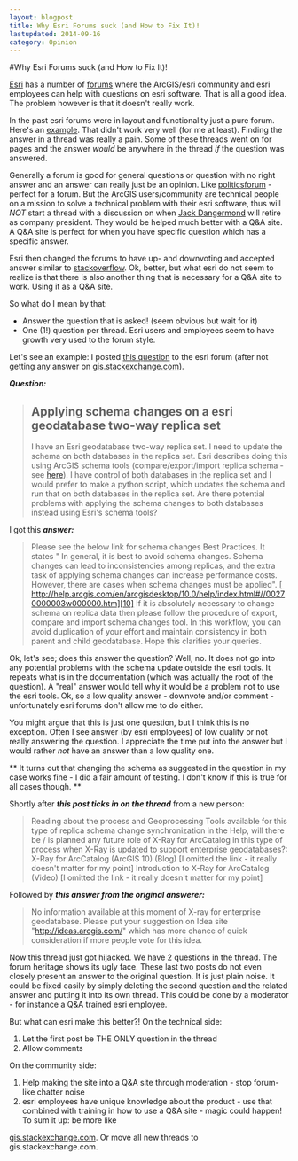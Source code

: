 ```yaml
---
layout: blogpost
title: Why Esri Forums suck (and How to Fix It)!
lastupdated: 2014-09-16
category: Opinion
---
```

#Why Esri Forums suck (and How to Fix It)!

[Esri][1] has a number of [forums][2] where the ArcGIS/esri community and esri employees can help with questions on esri software. That is all a good idea. The problem however is that it doesn't really work. 

In the past esri forums were in layout and functionality just a pure forum. Here's an [example][3]. That didn't work very well (for me at least). Finding the answer in a thread was really a pain. Some of these threads went on for pages and the answer *would* be anywhere in the thread *if* the question was answered. 

Generally a forum is good for general questions or question with no right answer and an answer can really just be an opinion. Like [politicsforum][4] - perfect for a forum. But the ArcGIS users/community are technical people on a mission to solve a technical problem with their esri software, thus will *NOT* start a thread with a discussion on when [Jack Dangermond][5] will retire as company president. They would be helped much better with a Q&A site. A Q&A site is perfect for when you have specific question which has a specific answer. 

Esri then changed the forums to have up- and downvoting and accepted answer similar to [stackoverflow][6]. Ok, better, but what esri do not seem to realize is that there is also another thing that is necessary for a Q&A site to work. Using it as a Q&A site. 

So what do I mean by that: 

*   Answer the question that is asked! (seem obvious but wait for it)
*   One (1!) question per thread. Esri users and employees seem to have growth very used to the forum style. 

Let's see an example: I posted [this question][7] to the esri forum (after not getting any answer on [gis.stackexchange.com][8]). 

***Question:*** 

> ## Applying schema changes on a esri geodatabase two-way replica set 
>
>I have an Esri geodatabase two-way replica set. I need to update the schema on both databases in the replica set. Esri describes doing this using ArcGIS schema tools (compare/export/import replica schema - see [here][9]). 
>I have control of both databases in the replica set and I would prefer to make a python script, which updates the schema and run that on both databases in the replica set. Are there potential problems with applying the schema changes to both databases instead using Esri's schema tools? 

I got this ***answer:*** 

> Please see the below link for schema changes Best Practices. It states " In general, it is best to avoid schema changes. Schema changes can lead to inconsistencies among replicas, and the extra task of applying schema changes can increase performance costs. However, there are cases when schema changes must be applied". [ http://help.arcgis.com/en/arcgisdesktop/10.0/help/index.html#//00270000003w000000.htm][10] If it is absolutely necessary to change schema on replica data then please follow the procedure of export, compare and import schema changes tool. In this workflow, you can avoid duplication of your effort and maintain consistency in both parent and child geodatabase. Hope this clarifies your queries. 

Ok, let's see; does this answer the question? Well, no. It does not go into any potential problems with the schema update outside the esri tools. It repeats what is in the documentation (which was actually the root of the question). A "real" answer would tell why it would be a problem not to use the esri tools. Ok, so a low quality answer - downvote and/or comment - unfortunately esri forums don't allow me to do either. 

You might argue that this is just one question, but I think this is no exception. Often I see answer (by esri employees) of low quality or not really answering the question. I appreciate the time put into the answer but I would rather *not* have an answer than a low quality one. 

** It turns out that changing the schema as suggested in the question in my case works fine - I did a fair amount of testing. I don't know if this is true for all cases though. ** 

Shortly after ***this post ticks in on the thread*** from a new person: 

> Reading about the process and Geoprocessing Tools available for this type of replica schema change synchronization in the Help, will there be / is planned any future role of X-Ray for ArcCatalog in this type of process when X-Ray is updated to support enterprise geodatabases?: X-Ray for ArcCatalog (ArcGIS 10) (Blog) [I omitted the link - it really doesn't matter for my point] Introduction to X-Ray for ArcCatalog (Video) [I omitted the link - it really doesn't matter for my point] 

Followed by ***this answer from the original answerer:*** 

> No information available at this moment of X-ray for enterprise geodatabase. Please put your suggestion on Idea site "http://ideas.arcgis.com/" which has more chance of quick consideration if more people vote for this idea. 

Now this thread just got hijacked. We have 2 questions in the thread. The forum heritage shows its ugly face. These last two posts do not even closely present an answer to the original question. It is just plain noise. It could be fixed easily by simply deleting the second question and the related answer and putting it into its own thread. This could be done by a moderator - for instance a Q&A trained esri employee.   

But what can esri make this better?! On the technical side: 

1.  Let the first post be THE ONLY question in the thread
2.  Allow comments 

On the community side: 

1.  Help making the site into a Q&A site through moderation - stop forum-like chatter noise
2.  esri employees have unique knowledge about the product - use that combined with training in how to use a Q&A site - magic could happen! To sum it up: be more like 

[gis.stackexchange.com][11]. Or move all new threads to gis.stackexchange.com.

 [1]: http://www.esri.com/ "esri"
 [2]: http://forums.arcgis.com "esri forums"
 [3]: http://forums.esri.com/Thread.asp?c=93&f=1148&t=298305 "esri old style forum"
 [4]: http://www.politicsforum.org/forum/ "politicsforum"
 [5]: http://en.wikipedia.org/wiki/Jack_Dangermond "Jack Dangermond"
 [6]: http://stackoverflow.com "stackoverflow"
 [7]: http://forums.arcgis.com/threads/72183-Applying-schema-changes-on-a-esri-geodatabase-two-way-replica-set
 [8]: http://gis.stackexchange.com/questions/39311/applying-schema-changes-on-a-esri-geodatabase-two-way-replica-set
 [9]: http://webhelp.esri.com/arcgisdesktop/9.3/index.cfm?TopicName=Applying_schema_changes
 [10]: http://help.arcgis.com/en/arcgisdesktop/10.0/help/index.html#//00270000003w000000.htm
 [11]: http://gis.stackexchange.com/
